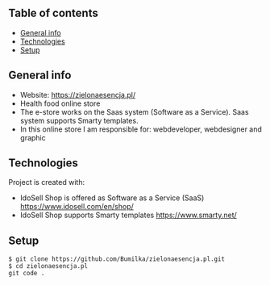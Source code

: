 ## Table of contents
* [General info](#general-info)
* [Technologies](#technologies)
* [Setup](#setup)

## General info
*  Website:  <https://zielonaesencja.pl/>
*  Health food online store
*  The e-store works on the Saas system (Software as a Service). Saas system supports Smarty templates.
*  In this online store I am responsible for: webdeveloper, webdesigner and graphic
	
## Technologies
Project is created with:
* IdoSell Shop is offered as Software as a Service (SaaS) <https://www.idosell.com/en/shop/>
* IdoSell Shop supports Smarty templates <https://www.smarty.net/>
	
## Setup

```
$ git clone https://github.com/Bumilka/zielonaesencja.pl.git
$ cd zielonaesencja.pl
git code .
```